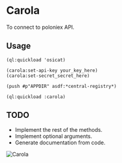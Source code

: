 # Carola

To connect to poloniex API.

## Usage

```common-lisp
(ql:quickload 'osicat)

(carola:set-api-key your_key_here)
(carola:set-secret_secret_here)

(push #p"APPDIR" asdf:*central-registry*)

(ql:quickload :carola)

```

## TODO

- Implement the rest of the methods.
- Implement optional arguments.
- Generate documentation from code.

![Carola](http://i.ytimg.com/vi/Jbuczj_elfM/maxresdefault.jpg)
